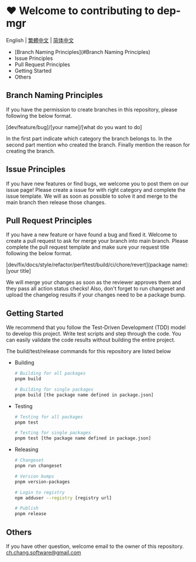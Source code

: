 # ❤️ Welcome to contributing to dep-mgr

English | [繁體中文](CONTRIBUTING.md) | [简体中文](CONTRIBUTING_ZH_CN.md)

- [Branch Naming Principles](#Branch Naming Principles)
- Issue Principles
- Pull Request Principles
- Getting Started
- Others

## Branch Naming Principles

If you have the permission to create branches in this repository, please following the below format.

  [dev/feature/bug]/[your name]/[what do you want to do]

In the first part indicate which category the branch belongs to. In the second part mention who created the branch. Finally mention the reason for creating the branch.

## Issue Principles

If you have new features or find bugs, we welcome you to post them on our issue page! Please create a issue for with right category and complete the issue template. We will as soon as possible to solve it and merge to the main branch then release those changes.

## Pull Request Principles

If you have a new feature or have found a bug and fixed it. Welcome to create a pull request to ask for merge your branch into main branch. Please complete the pull request template and make sure your request title following the below format.

  [dev/fix/docs/style/refactor/perf/test/build/ci/chore/revert](package name): [your title]

We will merge your changes as soon as the reviewer approves them and they pass all action status checks! Also, don't forget to run changeset and upload the changelog results if your changes need to be a package bump.

## Getting Started

We recommend that you follow the Test-Driven Development (TDD) model to develop this project. Write test scripts and step through the code. You can easily validate the code results without building the entire project.

The build/test/release commands for this repository are listed below

- Building

  ```bash
  # Building for all packages
  pnpm build

  # Building for single packages
  pnpm build [the package name defined in package.json]

  ```

- Testing

  ```bash
  # Testing for all packages
  pnpm test

  # Testing for single packages
  pnpm test [the package name defined in package.json]
  ```

- Releasing

  ```bash
  # Changeset
  pnpm run changeset

  # Version bumps
  pnpm version-packages

  # Login to registry
  npm adduser --registry [registry url]

  # Publish
  pnpm release
  ```

## Others

If you have other question, welcome email to the owner of this repository. <ch.chang.software@gmail.com>

